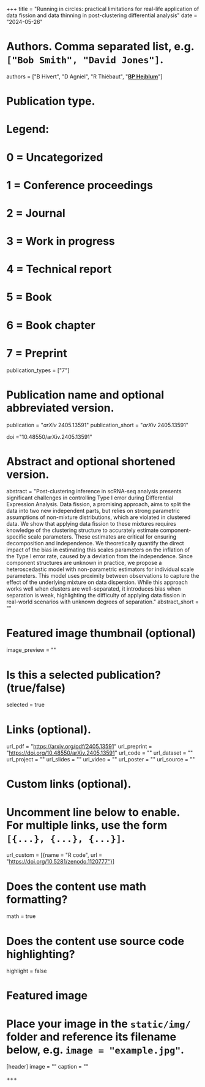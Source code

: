 +++
title = "Running in circles: practical limitations for real-life application of data fission and data thinning in post-clustering differential analysis"
date = "2024-05-26"

# Authors. Comma separated list, e.g. `["Bob Smith", "David Jones"]`.
authors = ["B Hivert", "D Agniel", "R Thiébaut", "<u>**BP Hejblum**</u>"]
# Publication type.
# Legend:
# 0 = Uncategorized
# 1 = Conference proceedings
# 2 = Journal
# 3 = Work in progress
# 4 = Technical report
# 5 = Book
# 6 = Book chapter
# 7 = Preprint
publication_types = ["7"]

# Publication name and optional abbreviated version.
publication = "*arXiv* 2405.13591"
publication_short = "*arXiv* 2405.13591"

doi ="10.48550/arXiv.2405.13591"

# Abstract and optional shortened version.
abstract = "Post-clustering inference in scRNA-seq analysis presents significant 
challenges in controlling Type I error during Differential Expression Analysis. 
Data fission, a promising approach, aims to split the data into two new independent 
parts, but relies on strong parametric assumptions of non-mixture distributions, 
which are violated in clustered data. We show that applying data fission to these 
mixtures requires knowledge of the clustering structure to accurately estimate 
component-specific scale parameters. These estimates are critical for ensuring 
decomposition and independence. We theoretically quantify the direct impact of 
the bias in estimating this scales parameters on the inflation of the Type I 
error rate, caused by a deviation from the independence. Since component 
structures are unknown in practice, we propose a heteroscedastic model with 
non-parametric estimators for individual scale parameters. This model uses 
proximity between observations to capture the effect of the underlying mixture 
on data dispersion. While this approach works well when clusters are well-separated, 
it introduces bias when separation is weak, highlighting the difficulty of applying 
data fission in real-world scenarios with unknown degrees of separation."
abstract_short = ""

# Featured image thumbnail (optional)
image_preview = ""

# Is this a selected publication? (true/false)
selected = true

# Links (optional).
url_pdf = "https://arxiv.org/pdf/2405.13591"
url_preprint = "https://doi.org/10.48550/arXiv.2405.13591"
url_code = ""
url_dataset = ""
url_project = ""
url_slides = ""
url_video = ""
url_poster = ""
url_source = ""

# Custom links (optional).
# Uncomment line below to enable. For multiple links, use the form `[{...}, {...}, {...}]`.
url_custom = [{name = "R code", url = "https://doi.org/10.5281/zenodo.1120777"}]


# Does the content use math formatting?
math = true

# Does the content use source code highlighting?
highlight = false

# Featured image
# Place your image in the `static/img/` folder and reference its filename below, e.g. `image = "example.jpg"`.
[header]
image = ""
caption = ""

+++
